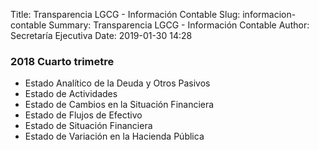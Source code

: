 Title: Transparencia LGCG - Información Contable
Slug: informacion-contable
Summary: Transparencia LGCG - Información Contable
Author: Secretaría Ejecutiva
Date: 2019-01-30 14:28


### 2018 Cuarto trimetre

* Estado Analítico de la Deuda y Otros Pasivos
* Estado de Actividades
* Estado de Cambios en la Situación Financiera
* Estado de Flujos de Efectivo
* Estado de Situación Financiera
* Estado de Variación en la Hacienda Pública
